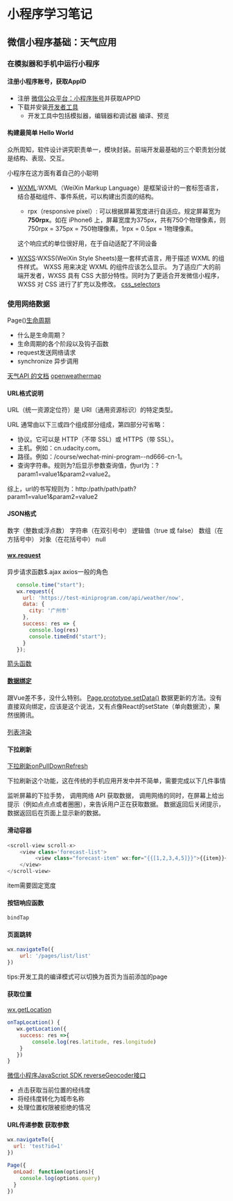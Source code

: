 # 小程序学习笔记

## 微信小程序基础：天气应用

### 在模拟器和手机中运行小程序

#### 注册小程序账号，获取AppID

- 注册 [ 微信公众平台：小程序账号](https://mp.weixin.qq.com/wxopen/home?lang=zh_CN&token=835105459)并获取APPID
- 下载并安装[开发者工具](https://developers.weixin.qq.com/miniprogram/dev/devtools/download.html)
  - 开发工具中包括模拟器，编辑器和调试器 编译、预览

#### 构建最简单 Hello World

众所周知，软件设计讲究职责单一，模块封装。前端开发最基础的三个职责划分就是结构、表现、交互。

小程序在这方面有着自己的小聪明

- [WXML](https://developers.weixin.qq.com/miniprogram/dev/framework/view/wxml/):WXML（WeiXin Markup Language）是框架设计的一套标签语言，结合基础组件、事件系统，可以构建出页面的结构。
  - rpx（responsive pixel）: 可以根据屏幕宽度进行自适应。规定屏幕宽为**750rpx**。如在 iPhone6 上，屏幕宽度为375px，共有750个物理像素，则750rpx = 375px = 750物理像素，1rpx = 0.5px = 1物理像素。
  
  这个响应式的单位很好用，在于自动适配了不同设备
  
- [WXSS](https://developers.weixin.qq.com/miniprogram/dev/framework/view/wxss.html):WXSS(WeiXin Style Sheets)是一套样式语言，用于描述 WXML 的组件样式。 WXSS 用来决定 WXML 的组件应该怎么显示。 为了适应广大的前端开发者，WXSS 具有 CSS 大部分特性。同时为了更适合开发微信小程序，WXSS 对 CSS 进行了扩充以及修改。 [css_selectors](http://www.w3school.com.cn/cssref/css_selectors.asp)

### 使用网络数据

Page()[生命周期](https://developers.weixin.qq.com/miniprogram/dev/framework/app-service/page.html)

- 什么是生命周期？
- 生命周期的各个阶段以及钩子函数
- request发送网络请求
- synchronize 异步调用

[天气API 的文档](https://github.com/udacity/cn-wechat-weather/blob/default-1-1/weather_api.md)
[openweathermap](https://openweathermap.org/api)

#### URL格式说明

URL（统一资源定位符）是 URI（通用资源标识）的特定类型。

URL 通常由以下三或四个组成部分组成，第四部分可省略：

- 协议。它可以是 HTTP（不带 SSL）或 HTTPS（带 SSL）。
- 主机。例如：cn.udacity.com。
- 路径。例如：/course/wechat-mini-program--nd666-cn-1。
- 查询字符串。规则为?后显示参数查询值，伪url为：?param1=value1&param2=value2。

综上，url的书写规则为：http:/path/path/path?param1=value1&param2=value2

#### JSON格式

数字（整数或浮点数）
字符串（在双引号中）
逻辑值（true 或 false）
数组（在方括号中）
对象（在花括号中）
null

#### [wx.request](https://developers.weixin.qq.com/miniprogram/dev/api/network-request.html)

异步请求函数$.ajax axios一般的角色
```js
   console.time("start");
   wx.request({
     url: 'https://test-miniprogram.com/api/weather/now',
     data: {
       city: '广州市'
     },
     success: res => {
       console.log(res)
       console.timeEnd("start");
     }
   });
```

[箭头函数](https://developer.mozilla.org/zh-CN/docs/Web/JavaScript/Reference/Functions/Arrow_functions)

#### [数据绑定](https://developers.weixin.qq.com/miniprogram/dev/framework/view/wxml/data.html)

跟Vue差不多，没什么特别。
[Page.prototype.setData()](https://developers.weixin.qq.com/miniprogram/dev/framework/app-service/page.html)
数据更新的方法。没有直接双向绑定，应该是这个说法，又有点像React的setState（单向数据流），果然很腾讯。

#### 
[列表渲染](https://developers.weixin.qq.com/miniprogram/dev/framework/view/wxml/list.html)

#### 下拉刷新

[下拉刷新onPullDownRefresh](https://developers.weixin.qq.com/miniprogram/dev/api/pulldown.html)

下拉刷新这个功能，这在传统的手机应用开发中并不简单，需要完成以下几件事情

监听屏幕的下拉手势，
调用网络 API 获取数据，
调用网络的同时，在屏幕上给出提示（例如点点点或者圈圈），来告诉用户正在获取数据。
数据返回后关闭提示，
数据返回后在页面上显示新的数据。

#### 滑动容器

```js
<scroll-view scroll-x>
    <view class='forecast-list'>
         <view class="forecast-item" wx:for="{{[1,2,3,4,5]}}">{{item}}</view>
    </view>
</scroll-view>
```

item需要固定宽度

#### 按钮响应函数

```js
bindTap
```

#### 页面跳转

```js
wx.navigateTo({
    url: '/pages/list/list'
})
```

tips:开发工具的编译模式可以切换为首页为当前添加的page

#### 获取位置

[wx.getLocation](https://developers.weixin.qq.com/miniprogram/dev/api/location.html)

```js
onTapLocation() {
   wx.getLocation({
    success: res =>{
        console.log(res.latitude, res.longitude)
    }
   })
}
```

[微信小程序JavaScript SDK reverseGeocoder接口](http://lbs.qq.com/qqmap_wx_jssdk/index.html)

- 点击获取当前位置的经纬度
- 将经纬度转化为城市名称
- 处理位置权限被拒绝的情况

#### URL传递参数 获取参数

````js
wx.navigateTo({
  url: 'test?id=1'
})
````

```js
Page({
  onLoad: function(options){
    console.log(options.query)
  }
})
```